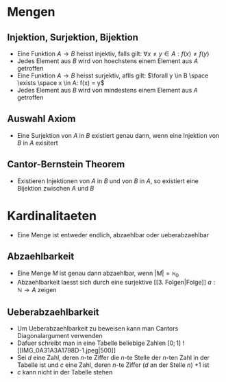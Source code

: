 # Mengen
## Injektion, Surjektion, Bijektion
- Eine Funktion $A \to B$ heisst injektiv, falls gilt: $\forall x \neq y \in A: f(x) \neq f(y)$ 
- Jedes Element aus $B$ wird von hoechstens einem Element aus $A$ getroffen
- Eine Funktion $A \to B$ heisst surjektiv, aflls gilt: $\forall y \in B \space \exists \space x \in A: f(x) = y$ 
- Jedes Element aus $B$ wird von mindestens einem Element aus $A$ getroffen
## Auswahl Axiom
- Eine Surjektion von $A$ in $B$ existiert genau dann, wenn eine Injektion von $B$ in $A$ exisitert
## Cantor-Bernstein Theorem
- Existieren Injektionen von $A$ in $B$ und von $B$ in $A$, so existiert eine Bijektion zwischen $A$ und $B$
# Kardinalitaeten
- Eine Menge ist entweder endlich, abzaehlbar oder ueberabzaehlbar
## Abzaehlbarkeit
- Eine Menge $M$ ist genau dann abzaehlbar, wenn $|M|=\aleph_0$
- Abzaehlbarkeit laesst sich durch eine surjektive [[3. Folgen|Folge]]  $a:\mathbb N \to A$ zeigen
## Ueberabzaehlbarkeit
- Um Ueberabzaehlbarkeit zu beweisen kann man Cantors Diagonalargument verwenden
- Dafuer schreibt man in eine Tabelle beliebige Zahlen $[0;1]$
![[IMG_0A31A3A1798D-1.jpeg|500]]
- Sei $d$ eine Zahl, deren $n$-te Ziffer die $n$-te Stelle der $n$-ten Zahl in der Tabelle ist und $c$ eine Zahl, deren $n$-te Ziffer ($d$ an der Stelle $n$) $+1$ ist
- $c$ kann nicht in der Tabelle stehen